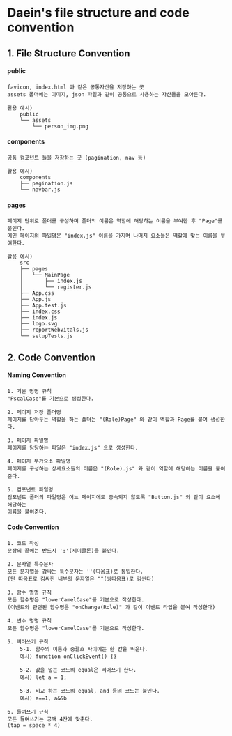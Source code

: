 # Daein's file structure and code convention

## 1. File Structure Convention
#### public
	favicon, index.html 과 같은 공통자산을 저장하는 곳
	assets 폴더에는 이미지, json 파일과 같이 공통으로 사용하는 자산들을 모아둔다.

	활용 예시)
		public
		└── assets
			└── person_img.png
#### components
	공통 컴포넌트 들을 저장하는 곳 (pagination, nav 등)

	활용 예시)
		components
		├── pagination.js
		└── navbar.js
#### pages
	페이지 단위로 폴더를 구성하며 폴더의 이름은 역할에 해당하는 이름을 부여한 후 "Page"를 붙인다.
	메인 페이지의 파일명은 "index.js" 이름을 가지며 나머지 요소들은 역할에 맞는 이름을 부여한다.
	
	활용 예시)
		src
		├── pages
		│	└── MainPage
		│		├── index.js
		│		└── register.js
		├── App.css
		├── App.js
		├── App.test.js
		├── index.css
		├── index.js
		├── logo.svg
		├── reportWebVitals.js
		└── setupTests.js

## 2. Code Convention
#### Naming Convention
	1. 기본 명명 규칙
	"PscalCase"를 기본으로 생성한다.

	2. 페이지 저장 폴더명
	페이지를 담아두는 역할을 하는 폴더는 "(Role)Page" 와 같이 역할과 Page를 붙여 생성한다.

	3. 페이지 파일명
	페이지를 담당하는 파일은 "index.js" 으로 생성한다.

	4. 페이지 부가요소 파일명
	페이지를 구성하는 상세요소들의 이름은 "(Role).js" 와 같이 역할에 해당하는 이름을 붙여준다.

	5. 컴포넌트 파일명
	컴포넌트 폴더의 파일명은 어느 페이지에도 종속되지 않도록 "Button.js" 와 같이 요소에 해당하는
	이름을 붙여준다.
#### Code Convention
	1. 코드 작성
	문장의 끝에는 반드시 ';'(세미콜론)을 붙인다. 
	
	2. 문자열 특수문자
	모든 문자열을 감싸는 특수문자는 ''(따옴표)로 통일한다.
	(단 따옴표로 감싸진 내부의 문자열은 ""(쌍따옴표)로 감싼다)
	
	3. 함수 명명 규칙
	모든 함수명은 "lowerCamelCase"를 기본으로 작성한다.
	(이벤트와 관련된 함수명은 "onChange(Role)" 과 같이 이벤트 타입을 붙여 작성한다)
	
	4. 변수 명명 규칙
	모든 함수명은 "lowerCamelCase"를 기본으로 작성한다.

	5. 띄어쓰기 규칙
		5-1. 함수의 이름과 중괄호 사이에는 한 칸을 띄운다.
		예시) function onClickEvent() {}

		5-2. 값을 넣는 코드의 equal은 띄어쓰기 한다.
		예시) let a = 1;

		5-3. 비교 하는 코드의 equal, and 등의 코드는 붙인다.
		예시) a==1, a&&b

	6. 들여쓰기 규칙
	모든 들여쓰기는 공백 4칸에 맞춘다.
	(tap = space * 4)